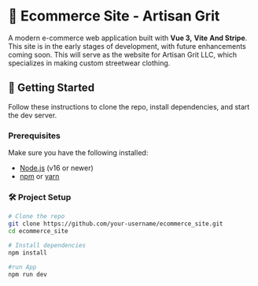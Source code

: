 # 🛒 Ecommerce Site - Artisan Grit

A modern e-commerce web application built with **Vue 3,** **Vite** **And Stripe**. 
This site is in the early stages of development, with future enhancements coming soon. This will serve as the website for Artisan Grit LLC, which specializes in making custom streetwear clothing. 



## 🚀 Getting Started

Follow these instructions to clone the repo, install dependencies, and start the dev server.

### Prerequisites

Make sure you have the following installed:

- [Node.js](https://nodejs.org/en/) (v16 or newer)
- [npm](https://www.npmjs.com/) or [yarn](https://yarnpkg.com/)

### 🛠️ Project Setup

```bash
# Clone the repo
git clone https://github.com/your-username/ecommerce_site.git
cd ecommerce_site

# Install dependencies
npm install

#run App
npm run dev
